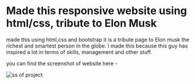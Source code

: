# Made this responsive website using html/css, tribute to Elon Musk

made this using html,css and bootstrap
it is a tribute page to Elon musk the richest and smartest person in the globe. I made this because this guy has inspired a lot in terms of skills, management and other stuff. 

you can find the screenshot of website here - 

![ss of project](https://user-images.githubusercontent.com/74638335/184435284-967d769e-cef2-47af-a6e4-db0dd964ce38.png)

